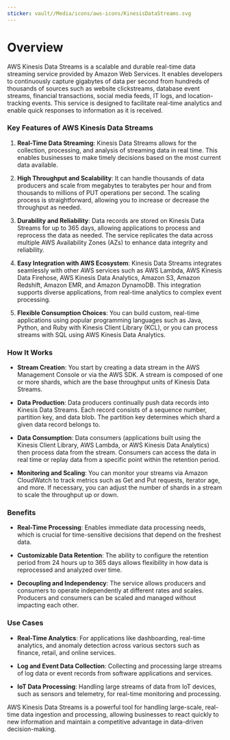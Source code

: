 ```yaml
---
sticker: vault//Media/icons/aws-icons/KinesisDataStreams.svg
---
```

# Overview

AWS Kinesis Data Streams is a scalable and durable real-time data streaming service provided by Amazon Web Services. It enables developers to continuously capture gigabytes of data per second from hundreds of thousands of sources such as website clickstreams, database event streams, financial transactions, social media feeds, IT logs, and location-tracking events. This service is designed to facilitate real-time analytics and enable quick responses to information as it is received.

### Key Features of AWS Kinesis Data Streams

1. **Real-Time Data Streaming**: Kinesis Data Streams allows for the collection, processing, and analysis of streaming data in real time. This enables businesses to make timely decisions based on the most current data available.
    
2. **High Throughput and Scalability**: It can handle thousands of data producers and scale from megabytes to terabytes per hour and from thousands to millions of PUT operations per second. The scaling process is straightforward, allowing you to increase or decrease the throughput as needed.
    
3. **Durability and Reliability**: Data records are stored on Kinesis Data Streams for up to 365 days, allowing applications to process and reprocess the data as needed. The service replicates the data across multiple AWS Availability Zones (AZs) to enhance data integrity and reliability.
    
4. **Easy Integration with AWS Ecosystem**: Kinesis Data Streams integrates seamlessly with other AWS services such as AWS Lambda, AWS Kinesis Data Firehose, AWS Kinesis Data Analytics, Amazon S3, Amazon Redshift, Amazon EMR, and Amazon DynamoDB. This integration supports diverse applications, from real-time analytics to complex event processing.
    
5. **Flexible Consumption Choices**: You can build custom, real-time applications using popular programming languages such as Java, Python, and Ruby with Kinesis Client Library (KCL), or you can process streams with SQL using AWS Kinesis Data Analytics.
    

### How It Works

- **Stream Creation**: You start by creating a data stream in the AWS Management Console or via the AWS SDK. A stream is composed of one or more shards, which are the base throughput units of Kinesis Data Streams.
    
- **Data Production**: Data producers continually push data records into Kinesis Data Streams. Each record consists of a sequence number, partition key, and data blob. The partition key determines which shard a given data record belongs to.
    
- **Data Consumption**: Data consumers (applications built using the Kinesis Client Library, AWS Lambda, or AWS Kinesis Data Analytics) then process data from the stream. Consumers can access the data in real time or replay data from a specific point within the retention period.
    
- **Monitoring and Scaling**: You can monitor your streams via Amazon CloudWatch to track metrics such as Get and Put requests, iterator age, and more. If necessary, you can adjust the number of shards in a stream to scale the throughput up or down.
    

### Benefits

- **Real-Time Processing**: Enables immediate data processing needs, which is crucial for time-sensitive decisions that depend on the freshest data.
    
- **Customizable Data Retention**: The ability to configure the retention period from 24 hours up to 365 days allows flexibility in how data is reprocessed and analyzed over time.
    
- **Decoupling and Independency**: The service allows producers and consumers to operate independently at different rates and scales. Producers and consumers can be scaled and managed without impacting each other.
    

### Use Cases

- **Real-Time Analytics**: For applications like dashboarding, real-time analytics, and anomaly detection across various sectors such as finance, retail, and online services.
    
- **Log and Event Data Collection**: Collecting and processing large streams of log data or event records from software applications and services.
    
- **IoT Data Processing**: Handling large streams of data from IoT devices, such as sensors and telemetry, for real-time monitoring and processing.
    

AWS Kinesis Data Streams is a powerful tool for handling large-scale, real-time data ingestion and processing, allowing businesses to react quickly to new information and maintain a competitive advantage in data-driven decision-making.
